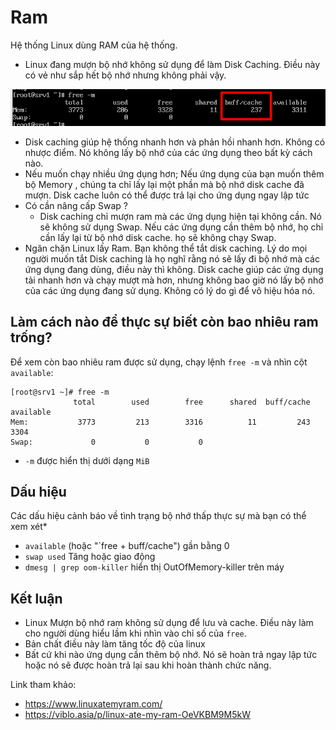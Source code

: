 # Ram 
Hệ thống Linux dùng RAM của hệ thống.

* Linux đang mượn bộ nhớ không sử dụng để làm Disk Caching. Điều này có vẻ như sắp hết bộ nhớ nhưng không phải vậy.

![huydv](/ram/image/Screenshot_1.png)
* Disk caching giúp hệ thống nhanh hơn và phản hồi nhanh hơn. Không có nhược điểm. Nó không lấy bộ nhớ của các ứng dụng theo bất kỳ cách nào.
* Nếu muốn chạy nhiều ứng dụng hơn; Nếu ứng dụng của bạn muốn thêm bộ Memory , chúng ta chỉ lấy lại một phần mà bộ nhớ disk cache đã mượn. Disk cache luôn có thể được trả lại cho ứng dụng ngay lập tức
* Có cần nâng cấp Swap ?
    * Disk caching chỉ mượn ram mà các ứng dụng hiện tại không cần. Nó sẽ không sử dụng Swap. Nếu các ứng dụng cần thêm bộ nhớ, họ chỉ cần lấy lại từ bộ nhớ disk cache. họ sẽ không chạy Swap.
* Ngăn chặn Linux lấy Ram. Bạn không thể tắt disk caching. Lý do mọi người muốn tắt Disk caching là họ nghĩ rằng nó sẽ lấy đi bộ nhớ mà các ứng dụng đang dùng, điều này thì không. Disk cache giúp các ứng dụng tải nhanh hơn và chạy mượt mà hơn, nhưng không bao giờ nó lấy bộ nhớ của các ứng dụng đang sử dụng. Không có lý do gì để vô hiệu hóa nó.
## Làm cách nào để thực sự biết còn bao nhiêu ram trống?
Để xem còn bao nhiêu ram được sử dụng, chạy lệnh `free -m` và nhìn cột `available`:
```
[root@srv1 ~]# free -m
              total        used        free      shared  buff/cache   available
Mem:           3773         213        3316          11         243        3304
Swap:             0           0           0

```
* `-m` được hiển thị dưới dạng `MiB`

## Dấu hiệu
Các dấu hiệu cảnh báo về tình trạng bộ nhớ thấp thực sự mà bạn có thể xem xét* 
* `available` (hoặc "`free + buff/cache") gần bằng 0
* `swap used` Tăng hoặc giao động
* `dmesg | grep oom-killer` hiển thị OutOfMemory-killer trên máy
## Kết luận

* Linux Mượn bộ nhớ ram không sử dụng để lưu và cache. Điều này làm cho người dùng hiểu lầm khi nhìn vào chỉ số của `free`.
* Bản chất điều này làm tăng tốc độ của linux
* Bất cứ khi nào ứng dụng cần thêm bộ nhớ. Nó sẽ hoàn trả ngay lập tức hoặc nó sẽ được hoàn trả lại sau khi hoàn thành chức năng.


Link tham khảo:
* https://www.linuxatemyram.com/
* https://viblo.asia/p/linux-ate-my-ram-OeVKBM9M5kW